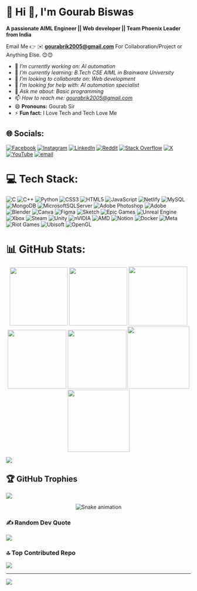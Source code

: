 # 💫 Hi 👋, I'm Gourab Biswas
**A passionate AIML Engineer || Web developer || Team Phoenix Leader from India**

Email Me 👉 ✉️ **gourabrik2005@gmail.com** For Collaboration/Project or Anything Else. 😊😊

- 🔭 **I’m currently working on:* AI automation*
- 🌱 **I’m currently learning:* B.Tech CSE AIML in Brainware University*
- 👯 **I’m looking to collaborate on:* Web development*
- 🤔 **I’m looking for help with:* AI automation specialist*
- 💬 **Ask me about:* Basic programming*
- 📫 **How to reach me:* gourabrik2005@gmail.com*
- 😄 **Pronouns:** Gourab Sir
- ⚡ **Fun fact:** I Love Tech and Tech Love Me

## 🌐 Socials:
[![Facebook](https://img.shields.io/badge/Facebook-%231877F2.svg?logo=Facebook&logoColor=white)](https://facebook.com/Gourab-Biswas) [![Instagram](https://img.shields.io/badge/Instagram-%23E4405F.svg?logo=Instagram&logoColor=white)](https://instagram.com/rikx.gourab_) [![LinkedIn](https://img.shields.io/badge/LinkedIn-%230077B5.svg?logo=linkedin&logoColor=white)](https://linkedin.com/in/gourab-biswas-478374291) [![Reddit](https://img.shields.io/badge/Reddit-%23FF4500.svg?logo=Reddit&logoColor=white)](https://reddit.com/user/Top-Metal-5406) [![Stack Overflow](https://img.shields.io/badge/-Stackoverflow-FE7A16?logo=stack-overflow&logoColor=white)](https://stackoverflow.com/users/gourab-biswas) [![X](https://img.shields.io/badge/X-black.svg?logo=X&logoColor=white)](https://x.com/gourab_rik167) [![YouTube](https://img.shields.io/badge/YouTube-%23FF0000.svg?logo=YouTube&logoColor=white)](https://youtube.com/@gourabbiswas_rik) [![email](https://img.shields.io/badge/Email-D14836?logo=gmail&logoColor=white)](mailto:gourabrik2005@gmail.com) 

# 💻 Tech Stack:
![C](https://img.shields.io/badge/c-%2300599C.svg?style=for-the-badge&logo=c&logoColor=white) ![C++](https://img.shields.io/badge/c++-%2300599C.svg?style=for-the-badge&logo=c%2B%2B&logoColor=white) ![Python](https://img.shields.io/badge/python-3670A0?style=for-the-badge&logo=python&logoColor=ffdd54) ![CSS3](https://img.shields.io/badge/css3-%231572B6.svg?style=for-the-badge&logo=css3&logoColor=white) ![HTML5](https://img.shields.io/badge/html5-%23E34F26.svg?style=for-the-badge&logo=html5&logoColor=white) ![JavaScript](https://img.shields.io/badge/javascript-%23323330.svg?style=for-the-badge&logo=javascript&logoColor=%23F7DF1E) ![Netlify](https://img.shields.io/badge/netlify-%23000000.svg?style=for-the-badge&logo=netlify&logoColor=#00C7B7) ![MySQL](https://img.shields.io/badge/mysql-4479A1.svg?style=for-the-badge&logo=mysql&logoColor=white) ![MongoDB](https://img.shields.io/badge/MongoDB-%234ea94b.svg?style=for-the-badge&logo=mongodb&logoColor=white) ![MicrosoftSQLServer](https://img.shields.io/badge/Microsoft%20SQL%20Server-CC2927?style=for-the-badge&logo=microsoft%20sql%20server&logoColor=white) ![Adobe Photoshop](https://img.shields.io/badge/adobe%20photoshop-%2331A8FF.svg?style=for-the-badge&logo=adobe%20photoshop&logoColor=white) ![Adobe](https://img.shields.io/badge/adobe-%23FF0000.svg?style=for-the-badge&logo=adobe&logoColor=white) ![Blender](https://img.shields.io/badge/blender-%23F5792A.svg?style=for-the-badge&logo=blender&logoColor=white) ![Canva](https://img.shields.io/badge/Canva-%2300C4CC.svg?style=for-the-badge&logo=Canva&logoColor=white) ![Figma](https://img.shields.io/badge/figma-%23F24E1E.svg?style=for-the-badge&logo=figma&logoColor=white) ![Sketch](https://img.shields.io/badge/Sketch-FFB387?style=for-the-badge&logo=sketch&logoColor=black) ![Epic Games](https://img.shields.io/badge/epicgames-%23313131.svg?style=for-the-badge&logo=epicgames&logoColor=white) ![Unreal Engine](https://img.shields.io/badge/unrealengine-%23313131.svg?style=for-the-badge&logo=unrealengine&logoColor=white) ![Xbox](https://img.shields.io/badge/xbox-%23107C10.svg?style=for-the-badge&logo=xbox&logoColor=white) ![Steam](https://img.shields.io/badge/steam-%23000000.svg?style=for-the-badge&logo=steam&logoColor=white) ![Unity](https://img.shields.io/badge/unity-%23000000.svg?style=for-the-badge&logo=unity&logoColor=white) ![nVIDIA](https://img.shields.io/badge/nVIDIA-%2376B900.svg?style=for-the-badge&logo=nVIDIA&logoColor=white) ![AMD](https://img.shields.io/badge/AMD-%23000000.svg?style=for-the-badge&logo=amd&logoColor=white) ![Notion](https://img.shields.io/badge/Notion-%23000000.svg?style=for-the-badge&logo=notion&logoColor=white) ![Docker](https://img.shields.io/badge/docker-%230db7ed.svg?style=for-the-badge&logo=docker&logoColor=white) ![Meta](https://img.shields.io/badge/Meta-%230467DF.svg?style=for-the-badge&logo=Meta&logoColor=white) ![Riot Games](https://img.shields.io/badge/riotgames-D32936.svg?style=for-the-badge&logo=riotgames&logoColor=white) ![Ubisoft](https://img.shields.io/badge/Ubisoft-%23F5F5F5.svg?style=for-the-badge&logo=Ubisoft&logoColor=black) ![OpenGL](https://img.shields.io/badge/OpenGL-white?logo=OpenGL&style=for-the-badge)
# 📊 GitHub Stats:

<div align="center">

<img height="158em" src="https://github-profile-summary-cards.vercel.app/api/cards/profile-details?username=Gourabrik&theme=radical">
<img height="158em" src="https://github-profile-summary-cards.vercel.app/api/cards/stats?username=Gourabrik&theme=radical">
<img height="160em" src="https://github-profile-summary-cards.vercel.app/api/cards/repos-per-language?username=Gourabrik&theme=radical">
<img height="160em" src="https://github-profile-summary-cards.vercel.app/api/cards/most-commit-language?username=Gourabrik&theme=radical">
<img height="160em" src="https://github-profile-summary-cards.vercel.app/api/cards/productive-time?username=Gourabrik&theme=radical&utcOffset=8">
<img height="169em" src="https://github-readme-stats.vercel.app/api?username=Gourabrik&theme=radical&hide_border=false&include_all_commits=false&count_private=false">
<img height="169em" src="https://github-readme-streak-stats.herokuapp.com/?user=Gourabrik&theme=radical">

</div>

![](https://github-readme-stats.vercel.app/api/top-langs/?username=Gourabrik&theme=dark&hide_border=false&include_all_commits=true&count_private=true&layout=compact)<br>


## 🏆 GitHub Trophies
![](https://github-profile-trophy.vercel.app/?username=Gourabrik&theme=radical&no-frame=false&no-bg=false&margin-w=4)

<div align="center">
  <img src="https://profile-readme-generator.com/assets/snake.svg" alt="Snake animation" />
</div>

### ✍️ Random Dev Quote
![](https://quotes-github-readme.vercel.app/api?type=horizontal&theme=radical)

### 🔝 Top Contributed Repo
![](https://github-contributor-stats.vercel.app/api?username=Gourabrik&limit=5&theme=dark&combine_all_yearly_contributions=true)

---
[![](https://visitcount.itsvg.in/api?id=Gourabrik&icon=0&color=1)](https://visitcount.itsvg.in)

<!-- Proudly created with GPRM ( https://gprm.itsvg.in ) -->
